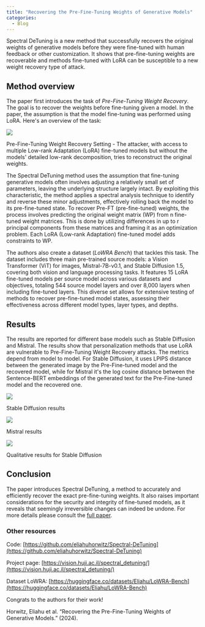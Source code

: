 ```yaml
---
title: "Recovering the Pre-Fine-Tuning Weights of Generative Models"
categories:
  - Blog
---
```

Spectral DeTuning is a new method that successfully recovers the original weights of generative models before they were fine-tuned with human feedback or other customization. It shows that pre-fine-tuning weights are recoverable and methods fine-tuned with LoRA can be susceptible to a new weight recovery type of attack.

## Method overview

The paper first introduces the task of _Pre-Fine-Tuning Weight Recovery_. The goal is to recover the weights before fine-tuning given a model. In the paper, the assumption is that the model fine-tuning was performed using LoRA. Here's an overview of the task:

![](https://media.licdn.com/dms/image/D4E12AQGAb8prZOX8Ig/article-inline_image-shrink_400_744/0/1708343885870?e=1714003200&v=beta&t=WohNOTlaqsDdB1mk999q_8oqZHznynsUM82uTgw3M2I)

Pre-Fine-Tuning Weight Recovery Setting - The attacker, with access to multiple Low-rank Adaptation (LoRA) fine-tuned models but without the models' detailed low-rank decomposition, tries to reconstruct the original weights.

The Spectral DeTuning method uses the assumption that fine-tuning generative models often involves adjusting a relatively small set of parameters, leaving the underlying structure largely intact. By exploiting this characteristic, the method applies a spectral analysis technique to identify and reverse these minor adjustments, effectively rolling back the model to its pre-fine-tuned state. To recover Pre-FT (pre-fine-tuned) weights, the process involves predicting the original weight matrix (WP) from n fine-tuned weight matrices. This is done by utilizing differences in up to r principal components from these matrices and framing it as an optimization problem. Each LoRA (Low-rank Adaptation) fine-tuned model adds constraints to WP.

The authors also create a dataset (_LoWRA Bench_) that tackles this task. The dataset includes three main pre-trained source models: a Vision Transformer (ViT) for images, Mistral-7B-v0.1, and Stable Diffusion 1.5, covering both vision and language processing tasks. It features 15 LoRA fine-tuned models per source model across various datasets and objectives, totaling 544 source model layers and over 8,000 layers when including fine-tuned layers. This diverse set allows for extensive testing of methods to recover pre-fine-tuned model states, assessing their effectiveness across different model types, layer types, and depths.

## Results

The results are reported for different base models such as Stable Diffusion and Mistral. The results show that personalization methods that use LoRA are vulnerable to Pre-Fine-Tuning Weight Recovery attacks. The metrics depend from model to model. For Stable Diffusion, it uses LPIPS distance between the generated image by the Pre-Fine-tuned model and the recovered model, while for Mistral it's the log cosine distance between the Sentence-BERT embeddings of the generated text for the Pre-Fine-tuned model and the recovered one.

![](https://media.licdn.com/dms/image/D4E12AQHeGQ3sNIOx3w/article-inline_image-shrink_1500_2232/0/1708343797443?e=1714003200&v=beta&t=yx-JsYAS_9zfULtmdkJyKa-grGayaf9RnWm82fiSfgE)

Stable Diffusion results

![](https://media.licdn.com/dms/image/D4E12AQGz0se8D8mvNA/article-inline_image-shrink_1500_2232/0/1708343830090?e=1714003200&v=beta&t=sQIlyinmRP7u2WWEN6PoiPQpepRkdMgSTKNFFXFfTNQ)

Mistral results

![](https://media.licdn.com/dms/image/D4E12AQHR7lTUOG0QRg/article-inline_image-shrink_1500_2232/0/1708343844625?e=1714003200&v=beta&t=3QiTDUV2TJuqmuwETeKIYGWxh2WXXGXnVVtANen_-Fs)

Qualitative results for Stable Diffusion

## Conclusion

The paper introduces Spectral DeTuning, a method to accurately and efficiently recover the exact pre-fine-tuning weights. It also raises important considerations for the security and integrity of fine-tuned models, as it reveals that seemingly irreversible changes can indeed be undone. For more details please consult the [full paper](https://huggingface.co/papers/2402.10208).

### Other resources

Code: [https://github.com/eliahuhorwitz/Spectral-DeTuning](https://github.com/eliahuhorwitz/Spectral-DeTuning)

Project page: [https://vision.huji.ac.il/spectral_detuning/](https://vision.huji.ac.il/spectral_detuning/)

Dataset LoWRA: [https://huggingface.co/datasets/Eliahu/LoWRA-Bench](https://huggingface.co/datasets/Eliahu/LoWRA-Bench)

Congrats to the authors for their work!

Horwitz, Eliahu et al. “Recovering the Pre-Fine-Tuning Weights of Generative Models.” (2024).
